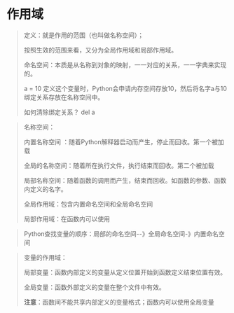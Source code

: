 # 作用域

> 定义：就是作用的范围（也叫做名称空间）；
>
> 按照生效的范围来看，又分为全局作用域和局部作用域。
>
> 命名空间：本质是从名称到对象的映射，一一对应的关系，一一字典来实现的。
>
> a = 10 定义这个变量时，Python会申请内存空间存放10，然后将名字a与10绑定关系存放在名称空间中。
>
> 如何清除绑定关系？ del a

> 名称空间：
>
> 内置名称空间 ：随着Python解释器启动而产生，停止而回收。第一个被加载
>
> 全局的名称空间：随着所在执行文件，执行结束而回收。第二个被加载
>
> 局部名称空间：随着函数的调用而产生，结束而回收。如函数的参数、函数内定义的名字。
>
> 
>
> 全局作用域：包含内置命名空间和全局命名空间
>
> 局部作用域：在函数内可以使用

> Python查找变量的顺序：局部的命名空间--》全局命名空间-》内置命名空间

>变量的作用域：
>
>局部变量：函数内部定义的变量从定义位置开始到函数定义结束位置有效。
>
>全局变量：函数外部定义的变量在整个文件中有效。
>
>**注意**：函数间不能共享内部定义的变量格式；函数内可以使用全局变量